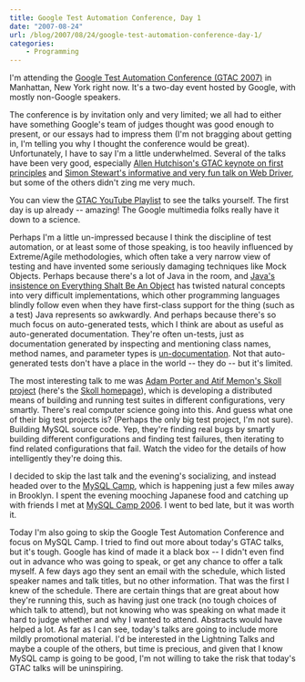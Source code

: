 ```yaml
---
title: Google Test Automation Conference, Day 1
date: "2007-08-24"
url: /blog/2007/08/24/google-test-automation-conference-day-1/
categories:
    - Programming
---
```

I'm attending the [Google Test Automation Conference (GTAC 2007)][1] in Manhattan, New York right now. It's a two-day event hosted by Google, with mostly non-Google speakers.

The conference is by invitation only and very limited; we all had to either have something Google's team of judges thought was good enough to present, or our essays had to impress them (I'm not bragging about getting in, I'm telling you why I thought the conference would be great). Unfortunately, I have to say I'm a little underwhelmed. Several of the talks have been very good, especially [Allen Hutchison's GTAC keynote on first principles][2] and [Simon Stewart's informative and very fun talk on Web Driver][3], but some of the others didn't zing me very much.

You can view the [GTAC YouTube Playlist][4] to see the talks yourself. The first day is up already -- amazing! The Google multimedia folks really have it down to a science.

Perhaps I'm a little un-impressed because I think the discipline of test automation, or at least some of those speaking, is too heavily influenced by Extreme/Agile methodologies, which often take a very narrow view of testing and have invented some seriously damaging techniques like Mock Objects. Perhaps because there's a lot of Java in the room, and [Java's insistence on Everything Shalt Be An Object][5] has twisted natural concepts into very difficult implementations, which other programming languages blindly follow even when they have first-class support for the thing (such as a test) Java represents so awkwardly. And perhaps because there's so much focus on auto-generated tests, which I think are about as useful as auto-generated documentation. They're often un-tests, just as documentation generated by inspecting and mentioning class names, method names, and parameter types is [un-documentation][6]. Not that auto-generated tests don't have a place in the world -- they do -- but it's limited.

The most interesting talk to me was [Adam Porter and Atif Memon's Skoll project][7] (here's the [Skoll homepage][8]), which is developing a distributed means of building and running test suites in different configurations, very smartly. There's real computer science going into this. And guess what one of their big test projects is? (Perhaps the only big test project, I'm not sure). Building MySQL source code. Yep, they're finding real bugs by smartly building different configurations and finding test failures, then iterating to find related configurations that fail. Watch the video for the details of how intelligently they're doing this.

I decided to skip the last talk and the evening's socializing, and instead headed over to the [MySQL Camp][9], which is happening just a few miles away in Brooklyn. I spent the evening mooching Japanese food and catching up with friends I met at [MySQL Camp 2006][10]. I went to bed late, but it was worth it.

Today I'm also going to skip the Google Test Automation Conference and focus on MySQL Camp. I tried to find out more about today's GTAC talks, but it's tough. Google has kind of made it a black box -- I didn't even find out in advance who was going to speak, or get any chance to offer a talk myself. A few days ago they sent an email with the schedule, which listed speaker names and talk titles, but no other information. That was the first I knew of the schedule. There are certain things that are great about how they're running this, such as having just one track (no tough choices of which talk to attend), but not knowing who was speaking on what made it hard to judge whether and why I wanted to attend. Abstracts would have helped a lot. As far as I can see, today's talks are going to include more mildly promotional material. I'd be interested in the Lightning Talks and maybe a couple of the others, but time is precious, and given that I know MySQL camp is going to be good, I'm not willing to take the risk that today's GTAC talks will be uninspiring.

 [1]: http://googletesting.blogspot.com/
 [2]: http://www.youtube.com/watch?v=T7U6xSLfqZo&#038;feature=PlayList&#038;p=7D3E685B59779C16&#038;index=0
 [3]: http://www.youtube.com/watch?v=tGu1ud7hk5I&#038;feature=PlayList&#038;p=7D3E685B59779C16&#038;index=1
 [4]: http://www.youtube.com/view_play_list?p=7D3E685B59779C16
 [5]: http://steve-yegge.blogspot.com/2006/03/execution-in-kingdom-of-nouns.html
 [6]: http://www.codinghorror.com/blog/archives/000451.html
 [7]: http://www.youtube.com/watch?v=OiE9zRPD6ps&#038;feature=PlayList&#038;p=7D3E685B59779C16&#038;index=4
 [8]: http://www.cs.umd.edu/projects/skoll/
 [9]: http://www.mysqlcamp.org/
 [10]: http://www.xaprb.com/blog/2006/11/15/mysql-camp-2006/
